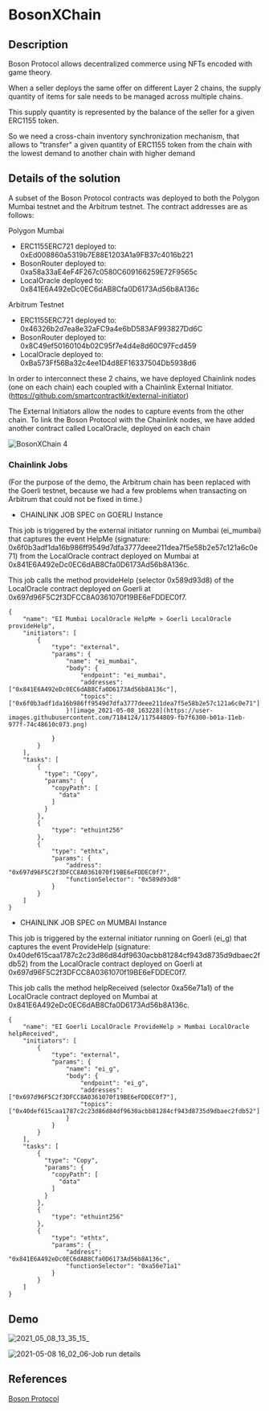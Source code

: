 # BosonXChain

## Description

Boson Protocol allows decentralized commerce using NFTs encoded with game theory.

When a seller deploys the same offer on different Layer 2 chains, the supply quantity of items for sale needs to be managed across multiple chains.

This supply quantity is represented by the balance of the seller for a given ERC1155 token.

So we need a cross-chain inventory synchronization mechanism, that allows to "transfer" a given quantity of ERC1155 token from the chain with the lowest demand to another chain with higher demand

## Details of the solution
A subset of the Boson Protocol contracts was deployed to both the Polygon Mumbai testnet and the Arbitrum testnet. The contract addresses are as follows:

Polygon Mumbai
* ERC1155ERC721 deployed to: 0xEd008860a5319b7E88E1203A1a9FB37c4016b221
* BosonRouter deployed to: 0xa58a33aE4eF4F267c0580C609166259E72F9565c
* LocalOracle deployed to: 0x841E6A492eDc0EC6dAB8Cfa0D6173Ad56b8A136c

Arbitrum Testnet
* ERC1155ERC721 deployed to: 0x46326b2d7ea8e32aFC9a4e6bD583AF993827Dd6C
* BosonRouter deployed to: 0x8C49ef50160104b02C95f7e4d4e8d60C97Fcd459
* LocalOracle deployed to: 0xBa573Ff56Ba32c4ee1D4d8EF16337504Db5938d6

In order to interconnect these 2 chains, we have deployed Chainlink nodes (one on each chain) each coupled with a Chainlink External Initiator.
(https://github.com/smartcontractkit/external-initiator)

The External Initiators allow the nodes to capture events from the other chain. To link the Boson Protocol with the Chainlink nodes, we have added another contract called LocalOracle, deployed on each chain

![BosonXChain 4](https://user-images.githubusercontent.com/7184124/117544975-adb72a80-b01b-11eb-8ac0-fca8d119ffe0.png)

### Chainlink Jobs

(For the purpose of the demo, the Arbitrum chain has been replaced with the Goerli testnet, because we had a few problems when transacting on Arbitrum that could not be fixed in time.)

* CHAINLINK JOB SPEC on GOERLI Instance

This job is triggered by the external initiator running on Mumbai (ei_mumbai) that captures the event HelpMe (signature: 0x6f0b3adf1da16b986ff9549d7dfa3777deee211dea7f5e58b2e57c121a6c0e71) from the LocalOracle contract deployed on Mumbai at 0x841E6A492eDc0EC6dAB8Cfa0D6173Ad56b8A136c.

This job calls the method provideHelp (selector 0x589d93d8) of the LocalOracle contract deployed on Goerli at 0x697d96F5C2f3DFCC8A0361070f19BE6eFDDEC0f7.

```
{
    "name": "EI Mumbai LocalOracle HelpMe > Goerli LocalOracle provideHelp",
    "initiators": [
        {
            "type": "external",
            "params": {
                "name": "ei_mumbai",
                "body": {
                    "endpoint": "ei_mumbai",
                    "addresses": ["0x841E6A492eDc0EC6dAB8Cfa0D6173Ad56b8A136c"],
                    "topics": ["0x6f0b3adf1da16b986ff9549d7dfa3777deee211dea7f5e58b2e57c121a6c0e71"]
                }![image_2021-05-08_163228](https://user-images.githubusercontent.com/7184124/117544809-fb7f6300-b01a-11eb-977f-74c48610c073.png)

            }
        }
    ],
    "tasks": [
        {
          "type": "Copy",
          "params": {
            "copyPath": [
              "data"
            ]
          }
        },
        {
            "type": "ethuint256"
        },
        {
            "type": "ethtx",
            "params": {
                "address": "0x697d96F5C2f3DFCC8A0361070f19BE6eFDDEC0f7",
                "functionSelector": "0x589d93d8"
            }
        }
    ]
}
```

* CHAINLINK JOB SPEC on MUMBAI Instance

This job is triggered by the external initiator running on Goerli (ei_g) that captures the event ProvideHelp (signature: 0x40def615caa1787c2c23d86d84df9630acbb81284cf943d8735d9dbaec2fdb52) from the LocalOracle contract deployed on Goerli at 0x697d96F5C2f3DFCC8A0361070f19BE6eFDDEC0f7.

This job calls the method helpReceived (selector 0xa56e71a1) of the LocalOracle contract deployed on Mumbai at 0x841E6A492eDc0EC6dAB8Cfa0D6173Ad56b8A136c.

```
{
    "name": "EI Goerli LocalOracle ProvideHelp > Mumbai LocalOracle helpReceived",
    "initiators": [
        {
            "type": "external",
            "params": {
                "name": "ei_g",
                "body": {
                    "endpoint": "ei_g",
                    "addresses": ["0x697d96F5C2f3DFCC8A0361070f19BE6eFDDEC0f7"],
                    "topics": ["0x40def615caa1787c2c23d86d84df9630acbb81284cf943d8735d9dbaec2fdb52"]
                }
            }
        }
    ],
    "tasks": [
        {
          "type": "Copy",
          "params": {
            "copyPath": [
              "data"
            ]
          }
        },
        {
            "type": "ethuint256"
        },
        {
            "type": "ethtx",
            "params": {
                "address": "0x841E6A492eDc0EC6dAB8Cfa0D6173Ad56b8A136c",
                "functionSelector": "0xa56e71a1"
            }
        }
    ]
}
```

## Demo

![2021_05_08_13_35_15_](https://user-images.githubusercontent.com/7184124/117544828-18b43180-b01b-11eb-8414-155a779c30e7.png)

![2021-05-08 16_02_06-Job run details](https://user-images.githubusercontent.com/7184124/117544932-8b251180-b01b-11eb-9280-77e85d46bf22.png)


## References

[Boson Protocol](https://www.bosonprotocol.io)
